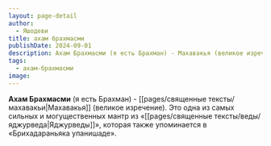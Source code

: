 ```yaml
---
layout: page-detail
author:
  - Яшодеви
title: ахам брахмасми
publishDate: 2024-09-01
description: Ахам Брахмасми (я есть Брахман) - Махавакья (великое изречение). Это одна из самых сильных и могущественных мантр из «Яджурведы», которая также упоминается в «Брихадараньяка упанишаде».
tags:
  - ахам-брахмасми
image:
---
```

**Ахам Брахмасми** (я есть Брахман) - [[pages/священные тексты/махавакьи|Махавакья]] (великое изречение). Это одна из самых сильных и могущественных мантр из «[[pages/священные тексты/веды/яджурведа|Яджурведы]]», которая также упоминается в «Брихадараньяка упанишаде».


